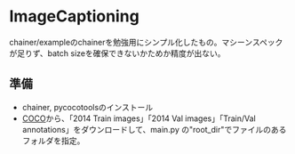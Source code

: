 # ImageCaptioning
chainer/exampleのchainerを勉強用にシンプル化したもの。マシーンスペックが足りず、batch sizeを確保できないかためか精度が出ない。

## 準備
- chainer, pycocotoolsのインストール
- [COCO](http://cocodataset.org/#download)から、「2014 Train images」「2014 Val images」「Train/Val annotations」をダウンロードして、main.py の"root_dir"でファイルのあるフォルダを指定。
